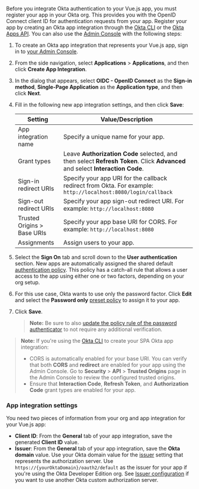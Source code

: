 Before you integrate Okta authentication to your Vue.js app, you must register your app in your Okta org. This provides you with the OpenID Connect client ID for authentication requests from your app. Register your app by creating an Okta app integration through the [Okta CLI](https://cli.okta.com/) or the [Okta Apps API](/docs/reference/api/apps/). You can also use the [Admin Console](/docs/concepts/okta-organizations/#admin-console) with the following steps:

1. To create an Okta app integration that represents your Vue.js app, sign in to [your Admin Console](https://login.okta.com).
2. From the side navigation, select **Applications** > **Applications**, and then click **Create App Integration**.
3. In the dialog that appears, select **OIDC - OpenID Connect** as the **Sign-in method**, **Single-Page Application** as the **Application type**, and then click **Next**.
4. Fill in the following new app integration settings, and then click **Save**:

    | Setting                | Value/Description                                    |
    | -------------------    | ---------------------------------------------------  |
    | App integration name   | Specify a unique name for your app.                  |
    | Grant types            | Leave **Authorization Code** selected, and then select **Refresh Token**. Click **Advanced** and select **Interaction Code**. |
    | Sign-in redirect URIs  | Specify your app URI for the callback redirect from Okta. For example: `http://localhost:8080/login/callback` |
    | Sign-out redirect URIs | Specify your app sign-out redirect URI. For example: `http://localhost:8080` |
    | Trusted Origins > Base URIs | Specify your app base URI for CORS. For example: `http://localhost:8080`|
    | Assignments   | Assign users to your app.    |

5. Select the **Sign On** tab and scroll down to the **User authentication** section. New apps are automatically assigned the shared default [authentication policy](https://help.okta.com/okta_help.htm?type=oie&id=ext-about-asop). This policy has a catch-all rule that allows a user access to the app using either one or two factors, depending on your org setup.

6. For this use case, Okta wants to use only the password factor. Click **Edit** and select the **Password only** [preset policy](https://help.okta.com/okta_help.htm?type=oie&id=ext-preset-auth-policies) to assign it to your app.

7. Click **Save**.

    > **Note:** Be sure to also [update the policy rule of the password authenticator](/docs/guides/oie-embedded-common-org-setup/nodejs/main/#update-the-password-authenticator-to-password-only) to not require any additional verification.

> **Note:** If you're using the [Okta CLI](https://cli.okta.com/manual/apps/create/) to create your SPA Okta app integration:
> * CORS is automatically enabled for your base URI. You can verify that both **CORS** and **redirect** are enabled for your app using the Admin Console. Go to **Security** > **API** > **Trusted Origins** page in the Admin Console to review the configured trusted origins.
> * Ensure that **Interaction Code**, **Refresh Token**, and **Authorization Code** grant types are enabled for your app.

### App integration settings

You need two pieces of information from your org and app integration for your Vue.js app:

* **Client ID**: From the **General** tab of your app integration, save the generated **Client ID** value.
* **Issuer**: From the **General** tab of your app integration, save the **Okta domain** value. Use your Okta domain value for the [issuer](/docs/guides/oie-embedded-common-download-setup-app/nodejs/main/#issuer) setting that represents the authorization server. Use `https://{yourOktaDomain}/oauth2/default` as the issuer for your app if you're using the Okta Developer Edition org. See [Issuer configuration](/docs/guides/oie-embedded-common-download-setup-app/nodejs/main/#issuer) if you want to use another Okta custom authorization server.
